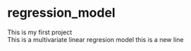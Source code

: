 # regression_model

This is my first project
<br>
This is a multivariate linear regresion model
this is a new line
